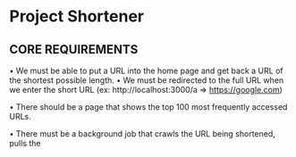 # Project Shortener

## CORE REQUIREMENTS

• We must be able to put a URL into the home page and get back a URL of
the shortest possible length.
• We must be redirected to the full URL when we enter the short URL (ex:
http://localhost:3000/a => https://google.com)

• There should be a page that shows the top 100 most frequently
accessed URLs.

• There must be a background job that crawls the URL being shortened, pulls the <title> from the website and stores it.
• Display the title with the URL on the top 100 board.
• There must be a README that explains how to setup the application and the algorithm used for generating the URL short code.
### NICE TO HAVE:
Write a bot to populate your DB, and include it in the source code
Write Unit or Integration Tests


## Starting 🚀
_Follow this instructions to start building a copy of this project._

### Tech requirements 📋

-   Docker 19.03^
-   Docker Compose 1.25^
***

## Installation 🔧

1. Clone the repository
    ```
    git clone ...
    ```

2. Create a copy of .envs
    ```
    cp -r .envs-example .envs
    ```

3. Create the images
    ```
    make build
    ```
4. Up the containers
    ```
    make up
    ```
5. Migrate
    ```
    make migrate
    ```
6. Create super user
    ```
    make superuser
    ```
***

## Misc
Generate migrations from changes in models
    ```
    make migrations
    ```

Generating short url using a random choices from letters and digits with a length of 15. Other possible option was using uuid.

## Utils 💻
- Api Docs: [http://localhost:8000/api/schema/redoc/](http://localhost:8000/api/schema/redoc/)
***

## References 📖
- Project based on the book: Django 3 Web Development Cookbook Fourth Edition ([Enlace al libro](https://www.packtpub.com/product/django-3-web-development-cookbook-fourth-edition/9781838987428))

***
⌨️ con ❤️ por Carlo1911 🧑‍💻

---